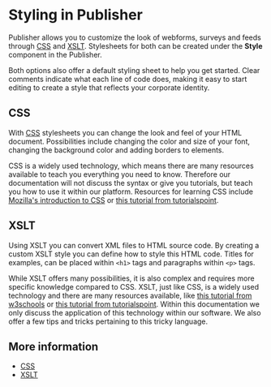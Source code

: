 # Styling in Publisher

Publisher allows you to customize the look of webforms, surveys and 
feeds through [CSS](./css) and [XSLT](./xslt). Stylesheets for both can 
be created under the **Style** component in the Publisher.

Both options also offer a default styling sheet to help you get started. 
Clear comments indicate what each line of code does, making it easy to 
start editing to create a style that reflects your corporate identity.

## CSS

With [CSS](./css) stylesheets you can change the look and feel of your HTML document. 
Possibilities include changing the color and size of your font, changing 
the background color and adding borders to elements.

CSS is a widely used technology, which means there are many resources 
available to teach you everything you need to know. Therefore our documentation 
will not discuss the syntax or give you tutorials, but teach you how to use 
it within our platform. Resources for learning CSS include [Mozilla's 
introduction to CSS](https://developer.mozilla.org/en-US/docs/Learn/CSS/Introduction_to_CSS) 
or [this tutorial from tutorialspoint](https://www.tutorialspoint.com/css/).

## XSLT

Using XSLT you can convert XML files to HTML source code. By creating a 
custom XSLT style you can define how to style this HTML code. 
Titles for examples, can be placed within `<h1>` tags and paragraphs within 
`<p>` tags.

While XSLT offers many possibilities, it is also complex and requires more 
specific knowledge compared to CSS. XSLT, just like CSS, is a widely used 
technology and there are many resources available, like 
[this tutorial from w3schools](https://www.w3schools.com/xml/xsl_intro.asp) 
or [this tutorial from tutorialspoint](https://www.tutorialspoint.com/xslt/). 
Within this documentation we only discuss the application of this technology 
within our software. We also offer a few tips and tricks pertaining to this 
tricky language.

## More information

* [CSS](./css)
* [XSLT](./xslt)


